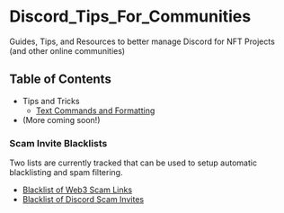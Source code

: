 # Discord_Tips_For_Communities
Guides, Tips, and Resources to better manage Discord for NFT Projects (and other online communities)

## Table of Contents
* Tips and Tricks
    * [Text Commands and Formatting](https://github.com/WaggMe/Discord_Tips_For_Communities/blob/main/Tips-And-Tricks/Text-Samples.md)
* (More coming soon!)


### Scam Invite Blacklists
Two lists are currently tracked that can be used to setup automatic blacklisting and spam filtering.
* [Blacklist of Web3 Scam Links](Tips-And-Tricks/web3-scam-link-blacklist.md)
* [Blacklist of Discord Scam Invites](Tips-And-Tricks/discord-scam-invite-blacklist.md)
